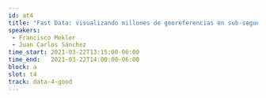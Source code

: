 ```yaml
---
id: at4
title: "Fast Data: visualizando millones de georeferencias en sub-segundo"
speakers:
 - Francisco Mekler
 - Juan Carlos Sánchez
time_start: 2021-03-22T13:15:00-06:00
time_end:   2021-03-22T14:00:00-06:00
block: a
slot: t4
track: data-4-good
---
```


